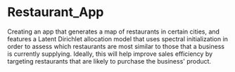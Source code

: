 # Restaurant_App
Creating an app that generates a map of restaurants in certain cities, and features a Latent Dirichlet allocation model that uses spectral initialization in order to assess which restaurants are most similar to those that a business is currently supplying. Ideally, this will help improve sales efficiency by targeting restaurants that are likely to purchase the business' product.
